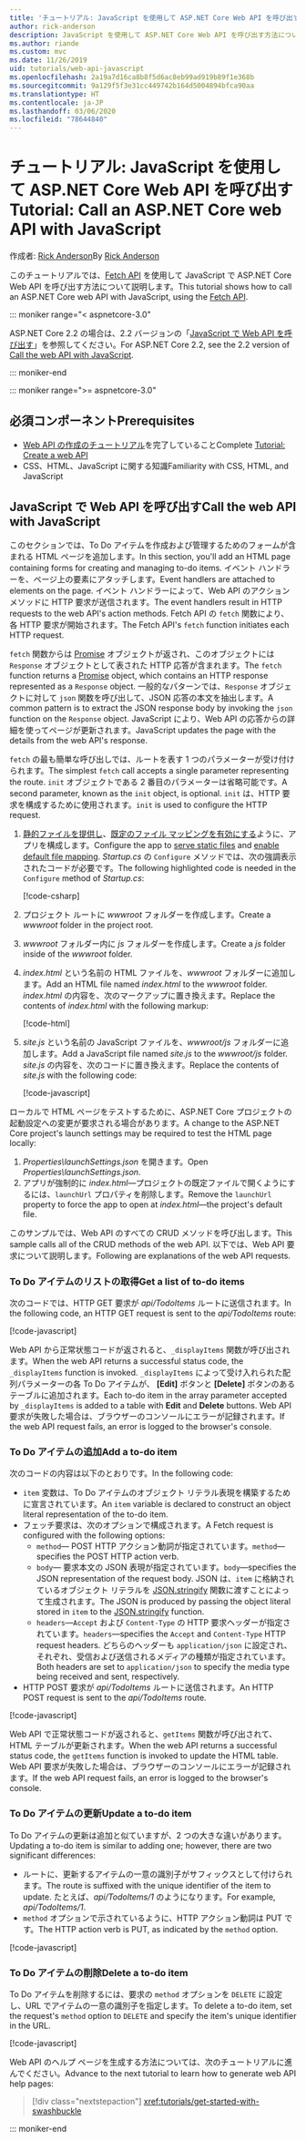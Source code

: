 ```yaml
---
title: 'チュートリアル: JavaScript を使用して ASP.NET Core Web API を呼び出す'
author: rick-anderson
description: JavaScript を使用して ASP.NET Core Web API を呼び出す方法について説明します。
ms.author: riande
ms.custom: mvc
ms.date: 11/26/2019
uid: tutorials/web-api-javascript
ms.openlocfilehash: 2a19a7d16ca8b8f5d6ac8eb99ad919b89f1e368b
ms.sourcegitcommit: 9a129f5f3e31cc449742b164d5004894bfca90aa
ms.translationtype: HT
ms.contentlocale: ja-JP
ms.lasthandoff: 03/06/2020
ms.locfileid: "78644840"
---
```

# <a name="tutorial-call-an-aspnet-core-web-api-with-javascript"></a><span data-ttu-id="1c2f3-103">チュートリアル: JavaScript を使用して ASP.NET Core Web API を呼び出す</span><span class="sxs-lookup"><span data-stu-id="1c2f3-103">Tutorial: Call an ASP.NET Core web API with JavaScript</span></span>

<span data-ttu-id="1c2f3-104">作成者: [Rick Anderson](https://twitter.com/RickAndMSFT)</span><span class="sxs-lookup"><span data-stu-id="1c2f3-104">By [Rick Anderson](https://twitter.com/RickAndMSFT)</span></span>

<span data-ttu-id="1c2f3-105">このチュートリアルでは、[Fetch API](https://developer.mozilla.org/docs/Web/API/Fetch_API) を使用して JavaScript で ASP.NET Core Web API を呼び出す方法について説明します。</span><span class="sxs-lookup"><span data-stu-id="1c2f3-105">This tutorial shows how to call an ASP.NET Core web API with JavaScript, using the [Fetch API](https://developer.mozilla.org/docs/Web/API/Fetch_API).</span></span>

::: moniker range="< aspnetcore-3.0"

<span data-ttu-id="1c2f3-106">ASP.NET Core 2.2 の場合は、2.2 バージョンの「[JavaScript で Web API を呼び出す](xref:tutorials/first-web-api#call-the-web-api-with-javascript)」を参照してください。</span><span class="sxs-lookup"><span data-stu-id="1c2f3-106">For ASP.NET Core 2.2, see the 2.2 version of [Call the web API with JavaScript](xref:tutorials/first-web-api#call-the-web-api-with-javascript).</span></span>

::: moniker-end

::: moniker range=">= aspnetcore-3.0"

## <a name="prerequisites"></a><span data-ttu-id="1c2f3-107">必須コンポーネント</span><span class="sxs-lookup"><span data-stu-id="1c2f3-107">Prerequisites</span></span>

* <span data-ttu-id="1c2f3-108">[Web API の作成のチュートリアル](xref:tutorials/first-web-api)を完了していること</span><span class="sxs-lookup"><span data-stu-id="1c2f3-108">Complete [Tutorial: Create a web API](xref:tutorials/first-web-api)</span></span>
* <span data-ttu-id="1c2f3-109">CSS、HTML、JavaScript に関する知識</span><span class="sxs-lookup"><span data-stu-id="1c2f3-109">Familiarity with CSS, HTML, and JavaScript</span></span>

## <a name="call-the-web-api-with-javascript"></a><span data-ttu-id="1c2f3-110">JavaScript で Web API を呼び出す</span><span class="sxs-lookup"><span data-stu-id="1c2f3-110">Call the web API with JavaScript</span></span>

<span data-ttu-id="1c2f3-111">このセクションでは、To Do アイテムを作成および管理するためのフォームが含まれる HTML ページを追加します。</span><span class="sxs-lookup"><span data-stu-id="1c2f3-111">In this section, you'll add an HTML page containing forms for creating and managing to-do items.</span></span> <span data-ttu-id="1c2f3-112">イベント ハンドラーを、ページ上の要素にアタッチします。</span><span class="sxs-lookup"><span data-stu-id="1c2f3-112">Event handlers are attached to elements on the page.</span></span> <span data-ttu-id="1c2f3-113">イベント ハンドラーによって、Web API のアクション メソッドに HTTP 要求が送信されます。</span><span class="sxs-lookup"><span data-stu-id="1c2f3-113">The event handlers result in HTTP requests to the web API's action methods.</span></span> <span data-ttu-id="1c2f3-114">Fetch API の `fetch` 関数により、各 HTTP 要求が開始されます。</span><span class="sxs-lookup"><span data-stu-id="1c2f3-114">The Fetch API's `fetch` function initiates each HTTP request.</span></span>

<span data-ttu-id="1c2f3-115">`fetch` 関数からは [Promise](https://developer.mozilla.org/docs/Web/JavaScript/Reference/Global_Objects/Promise) オブジェクトが返され、このオブジェクトには `Response` オブジェクトとして表された HTTP 応答が含まれます。</span><span class="sxs-lookup"><span data-stu-id="1c2f3-115">The `fetch` function returns a [Promise](https://developer.mozilla.org/docs/Web/JavaScript/Reference/Global_Objects/Promise) object, which contains an HTTP response represented as a `Response` object.</span></span> <span data-ttu-id="1c2f3-116">一般的なパターンでは、`Response` オブジェクトに対して `json` 関数を呼び出して、JSON 応答の本文を抽出します。</span><span class="sxs-lookup"><span data-stu-id="1c2f3-116">A common pattern is to extract the JSON response body by invoking the `json` function on the `Response` object.</span></span> <span data-ttu-id="1c2f3-117">JavaScript により、Web API の応答からの詳細を使ってページが更新されます。</span><span class="sxs-lookup"><span data-stu-id="1c2f3-117">JavaScript updates the page with the details from the web API's response.</span></span>

<span data-ttu-id="1c2f3-118">`fetch` の最も簡単な呼び出しでは、ルートを表す 1 つのパラメーターが受け付けられます。</span><span class="sxs-lookup"><span data-stu-id="1c2f3-118">The simplest `fetch` call accepts a single parameter representing the route.</span></span> <span data-ttu-id="1c2f3-119">`init` オブジェクトである 2 番目のパラメーターは省略可能です。</span><span class="sxs-lookup"><span data-stu-id="1c2f3-119">A second parameter, known as the `init` object, is optional.</span></span> <span data-ttu-id="1c2f3-120">`init` は、HTTP 要求を構成するために使用されます。</span><span class="sxs-lookup"><span data-stu-id="1c2f3-120">`init` is used to configure the HTTP request.</span></span>

1. <span data-ttu-id="1c2f3-121">[静的ファイルを提供し](/dotnet/api/microsoft.aspnetcore.builder.staticfileextensions.usestaticfiles#Microsoft_AspNetCore_Builder_StaticFileExtensions_UseStaticFiles_Microsoft_AspNetCore_Builder_IApplicationBuilder_)、[既定のファイル マッピングを有効にする](/dotnet/api/microsoft.aspnetcore.builder.defaultfilesextensions.usedefaultfiles#Microsoft_AspNetCore_Builder_DefaultFilesExtensions_UseDefaultFiles_Microsoft_AspNetCore_Builder_IApplicationBuilder_)ように、アプリを構成します。</span><span class="sxs-lookup"><span data-stu-id="1c2f3-121">Configure the app to [serve static files](/dotnet/api/microsoft.aspnetcore.builder.staticfileextensions.usestaticfiles#Microsoft_AspNetCore_Builder_StaticFileExtensions_UseStaticFiles_Microsoft_AspNetCore_Builder_IApplicationBuilder_) and [enable default file mapping](/dotnet/api/microsoft.aspnetcore.builder.defaultfilesextensions.usedefaultfiles#Microsoft_AspNetCore_Builder_DefaultFilesExtensions_UseDefaultFiles_Microsoft_AspNetCore_Builder_IApplicationBuilder_).</span></span> <span data-ttu-id="1c2f3-122">*Startup.cs* の `Configure` メソッドでは、次の強調表示されたコードが必要です。</span><span class="sxs-lookup"><span data-stu-id="1c2f3-122">The following highlighted code is needed in the `Configure` method of *Startup.cs*:</span></span>

    [!code-csharp[](first-web-api/samples/3.0/TodoApi/StartupJavaScript.cs?highlight=8-9&name=snippet_configure)]

1. <span data-ttu-id="1c2f3-123">プロジェクト ルートに *wwwroot* フォルダーを作成します。</span><span class="sxs-lookup"><span data-stu-id="1c2f3-123">Create a *wwwroot* folder in the project root.</span></span>

1. <span data-ttu-id="1c2f3-124">*wwwroot* フォルダー内に *js* フォルダーを作成します。</span><span class="sxs-lookup"><span data-stu-id="1c2f3-124">Create a *js* folder inside of the *wwwroot* folder.</span></span>

1. <span data-ttu-id="1c2f3-125">*index.html* という名前の HTML ファイルを、*wwwroot* フォルダーに追加します。</span><span class="sxs-lookup"><span data-stu-id="1c2f3-125">Add an HTML file named *index.html* to the *wwwroot* folder.</span></span> <span data-ttu-id="1c2f3-126">*index.html* の内容を、次のマークアップに置き換えます。</span><span class="sxs-lookup"><span data-stu-id="1c2f3-126">Replace the contents of *index.html* with the following markup:</span></span>

    [!code-html[](first-web-api/samples/3.0/TodoApi/wwwroot/index.html)]

1. <span data-ttu-id="1c2f3-127">*site.js* という名前の JavaScript ファイルを、*wwwroot/js* フォルダーに追加します。</span><span class="sxs-lookup"><span data-stu-id="1c2f3-127">Add a JavaScript file named *site.js* to the *wwwroot/js* folder.</span></span> <span data-ttu-id="1c2f3-128">*site.js* の内容を、次のコードに置き換えます。</span><span class="sxs-lookup"><span data-stu-id="1c2f3-128">Replace the contents of *site.js* with the following code:</span></span>

    [!code-javascript[](first-web-api/samples/3.0/TodoApi/wwwroot/js/site.js?name=snippet_SiteJs)]

<span data-ttu-id="1c2f3-129">ローカルで HTML ページをテストするために、ASP.NET Core プロジェクトの起動設定への変更が要求される場合があります。</span><span class="sxs-lookup"><span data-stu-id="1c2f3-129">A change to the ASP.NET Core project's launch settings may be required to test the HTML page locally:</span></span>

1. <span data-ttu-id="1c2f3-130">*Properties\launchSettings.json* を開きます。</span><span class="sxs-lookup"><span data-stu-id="1c2f3-130">Open *Properties\launchSettings.json*.</span></span>
1. <span data-ttu-id="1c2f3-131">アプリが強制的に *index.html*&mdash;プロジェクトの既定ファイルで開くようにするには、`launchUrl` プロパティを削除します。</span><span class="sxs-lookup"><span data-stu-id="1c2f3-131">Remove the `launchUrl` property to force the app to open at *index.html*&mdash;the project's default file.</span></span>

<span data-ttu-id="1c2f3-132">このサンプルでは、Web API のすべての CRUD メソッドを呼び出します。</span><span class="sxs-lookup"><span data-stu-id="1c2f3-132">This sample calls all of the CRUD methods of the web API.</span></span> <span data-ttu-id="1c2f3-133">以下では、Web API 要求について説明します。</span><span class="sxs-lookup"><span data-stu-id="1c2f3-133">Following are explanations of the web API requests.</span></span>

### <a name="get-a-list-of-to-do-items"></a><span data-ttu-id="1c2f3-134">To Do アイテムのリストの取得</span><span class="sxs-lookup"><span data-stu-id="1c2f3-134">Get a list of to-do items</span></span>

<span data-ttu-id="1c2f3-135">次のコードでは、HTTP GET 要求が *api/TodoItems* ルートに送信されます。</span><span class="sxs-lookup"><span data-stu-id="1c2f3-135">In the following code, an HTTP GET request is sent to the *api/TodoItems* route:</span></span>

[!code-javascript[](first-web-api/samples/3.0/TodoApi/wwwroot/js/site.js?name=snippet_GetItems)]

<span data-ttu-id="1c2f3-136">Web API から正常状態コードが返されると、`_displayItems` 関数が呼び出されます。</span><span class="sxs-lookup"><span data-stu-id="1c2f3-136">When the web API returns a successful status code, the `_displayItems` function is invoked.</span></span> <span data-ttu-id="1c2f3-137">`_displayItems` によって受け入れられた配列パラメーターの各 To Do アイテムが、 **[Edit]** ボタンと **[Delete]** ボタンのあるテーブルに追加されます。</span><span class="sxs-lookup"><span data-stu-id="1c2f3-137">Each to-do item in the array parameter accepted by `_displayItems` is added to a table with **Edit** and **Delete** buttons.</span></span> <span data-ttu-id="1c2f3-138">Web API 要求が失敗した場合は、ブラウザーのコンソールにエラーが記録されます。</span><span class="sxs-lookup"><span data-stu-id="1c2f3-138">If the web API request fails, an error is logged to the browser's console.</span></span>

### <a name="add-a-to-do-item"></a><span data-ttu-id="1c2f3-139">To Do アイテムの追加</span><span class="sxs-lookup"><span data-stu-id="1c2f3-139">Add a to-do item</span></span>

<span data-ttu-id="1c2f3-140">次のコードの内容は以下のとおりです。</span><span class="sxs-lookup"><span data-stu-id="1c2f3-140">In the following code:</span></span>

* <span data-ttu-id="1c2f3-141">`item` 変数は、To Do アイテムのオブジェクト リテラル表現を構築するために宣言されています。</span><span class="sxs-lookup"><span data-stu-id="1c2f3-141">An `item` variable is declared to construct an object literal representation of the to-do item.</span></span>
* <span data-ttu-id="1c2f3-142">フェッチ要求は、次のオプションで構成されます。</span><span class="sxs-lookup"><span data-stu-id="1c2f3-142">A Fetch request is configured with the following options:</span></span>
  * <span data-ttu-id="1c2f3-143">`method`&mdash; POST HTTP アクション動詞が指定されています。</span><span class="sxs-lookup"><span data-stu-id="1c2f3-143">`method`&mdash;specifies the POST HTTP action verb.</span></span>
  * <span data-ttu-id="1c2f3-144">`body`&mdash; 要求本文の JSON 表現が指定されています。</span><span class="sxs-lookup"><span data-stu-id="1c2f3-144">`body`&mdash;specifies the JSON representation of the request body.</span></span> <span data-ttu-id="1c2f3-145">JSON は、`item` に格納されているオブジェクト リテラルを [JSON.stringify](https://developer.mozilla.org/docs/Web/JavaScript/Reference/Global_Objects/JSON/stringify) 関数に渡すことによって生成されます。</span><span class="sxs-lookup"><span data-stu-id="1c2f3-145">The JSON is produced by passing the object literal stored in `item` to the [JSON.stringify](https://developer.mozilla.org/docs/Web/JavaScript/Reference/Global_Objects/JSON/stringify) function.</span></span>
  * <span data-ttu-id="1c2f3-146">`headers`&mdash;`Accept` および `Content-Type` の HTTP 要求ヘッダーが指定されています。</span><span class="sxs-lookup"><span data-stu-id="1c2f3-146">`headers`&mdash;specifies the `Accept` and `Content-Type` HTTP request headers.</span></span> <span data-ttu-id="1c2f3-147">どちらのヘッダーも `application/json` に設定され、それぞれ、受信および送信されるメディアの種類が指定されています。</span><span class="sxs-lookup"><span data-stu-id="1c2f3-147">Both headers are set to `application/json` to specify the media type being received and sent, respectively.</span></span>
* <span data-ttu-id="1c2f3-148">HTTP POST 要求が *api/TodoItems* ルートに送信されます。</span><span class="sxs-lookup"><span data-stu-id="1c2f3-148">An HTTP POST request is sent to the *api/TodoItems* route.</span></span>

[!code-javascript[](first-web-api/samples/3.0/TodoApi/wwwroot/js/site.js?name=snippet_AddItem)]

<span data-ttu-id="1c2f3-149">Web API で正常状態コードが返されると、`getItems` 関数が呼び出されて、HTML テーブルが更新されます。</span><span class="sxs-lookup"><span data-stu-id="1c2f3-149">When the web API returns a successful status code, the `getItems` function is invoked to update the HTML table.</span></span> <span data-ttu-id="1c2f3-150">Web API 要求が失敗した場合は、ブラウザーのコンソールにエラーが記録されます。</span><span class="sxs-lookup"><span data-stu-id="1c2f3-150">If the web API request fails, an error is logged to the browser's console.</span></span>

### <a name="update-a-to-do-item"></a><span data-ttu-id="1c2f3-151">To Do アイテムの更新</span><span class="sxs-lookup"><span data-stu-id="1c2f3-151">Update a to-do item</span></span>

<span data-ttu-id="1c2f3-152">To Do アイテムの更新は追加と似ていますが、2 つの大きな違いがあります。</span><span class="sxs-lookup"><span data-stu-id="1c2f3-152">Updating a to-do item is similar to adding one; however, there are two significant differences:</span></span>

* <span data-ttu-id="1c2f3-153">ルートに、更新するアイテムの一意の識別子がサフィックスとして付けられます。</span><span class="sxs-lookup"><span data-stu-id="1c2f3-153">The route is suffixed with the unique identifier of the item to update.</span></span> <span data-ttu-id="1c2f3-154">たとえば、*api/TodoItems/1* のようになります。</span><span class="sxs-lookup"><span data-stu-id="1c2f3-154">For example, *api/TodoItems/1*.</span></span>
* <span data-ttu-id="1c2f3-155">`method` オプションで示されているように、HTTP アクション動詞は PUT です。</span><span class="sxs-lookup"><span data-stu-id="1c2f3-155">The HTTP action verb is PUT, as indicated by the `method` option.</span></span>

[!code-javascript[](first-web-api/samples/3.0/TodoApi/wwwroot/js/site.js?name=snippet_UpdateItem)]

### <a name="delete-a-to-do-item"></a><span data-ttu-id="1c2f3-156">To Do アイテムの削除</span><span class="sxs-lookup"><span data-stu-id="1c2f3-156">Delete a to-do item</span></span>

<span data-ttu-id="1c2f3-157">To Do アイテムを削除するには、要求の `method` オプションを `DELETE` に設定し、URL でアイテムの一意の識別子を指定します。</span><span class="sxs-lookup"><span data-stu-id="1c2f3-157">To delete a to-do item, set the request's `method` option to `DELETE` and specify the item's unique identifier in the URL.</span></span>

[!code-javascript[](first-web-api/samples/3.0/TodoApi/wwwroot/js/site.js?name=snippet_DeleteItem)]

<span data-ttu-id="1c2f3-158">Web API のヘルプ ページを生成する方法については、次のチュートリアルに進んでください。</span><span class="sxs-lookup"><span data-stu-id="1c2f3-158">Advance to the next tutorial to learn how to generate web API help pages:</span></span>

> [!div class="nextstepaction"]
> <xref:tutorials/get-started-with-swashbuckle>

::: moniker-end
